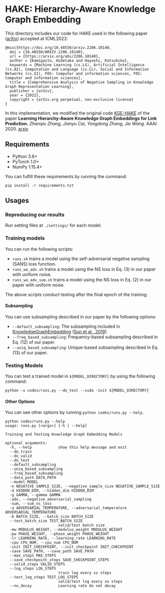 # HAKE: Hierarchy-Aware Knowledge Graph Embedding

This directory includes our code for HAKE used in the following paper \([arXiv](https://arxiv.org/abs/2206.10140)\) accepted at ICML2022:
```
@misc{https://doi.org/10.48550/arxiv.2206.10140,
  doi = {10.48550/ARXIV.2206.10140},
  url = {https://arxiv.org/abs/2206.10140},
  author = {Kamigaito, Hidetaka and Hayashi, Katsuhiko},
  keywords = {Machine Learning (cs.LG), Artificial Intelligence (cs.AI), Computation and Language (cs.CL), Social and Information Networks (cs.SI), FOS: Computer and information sciences, FOS: Computer and information sciences},
  title = {Comprehensive Analysis of Negative Sampling in Knowledge Graph Representation Learning},
  publisher = {arXiv},
  year = {2022},
  copyright = {arXiv.org perpetual, non-exclusive license}
}
```
In this implementation, we modified the original code [KGE-HAKE](https://github.com/MIRALab-USTC/KGE-HAKE.git) of the paper **Learning Hierarchy-Aware Knowledge Graph Embeddings for Link Prediction.** *Zhanqiu Zhang, Jianyu Cai, Yongdong Zhang, Jie Wang.* AAAI 2020.  [arxiv](https://arxiv.org/abs/1911.09419)

## Requirements

- Python 3.6+
- PyTorch 1.0+
- NumPy 1.15.4+

You can fulfill these requirements by running the command:
```
pip install -r requirements.txt
```

## Usages

### Reproducing our results

Run setting files at `./settings/` for each model.

### Training models

You can run the following scripts:
- `runs.sh` trains a model using the self-adversarial negative sampling (SANS) loss function.
- `runs_wo_adv.sh` trains a model using the NS loss in Eq. (3) in our paper with uniform noise.
- `runs_wo_adv_sum.sh` trains a model using the NS loss in Eq. (2) in our paper with uniform noise.

The above scripts conduct testing after the final epoch of the training.

#### Subsampling

You can use subsampling described in our paper by the following options:
- `--default_subsampling`: The subsampling included in [KnowledgeGraphEmbedding](https://github.com/DeepGraphLearning/KnowledgeGraphEmbedding.git) \([Sun et al., 2019](https://openreview.net/forum?id=HkgEQnRqYQ)\).
- `--freq_based_subsampling`: Frequency-based subsampling described in Eq. (12) of our paper.
- `--uniq_based_subsampling`: Unique-based subsampling described in Eq. (13) of our paper.

### Testing Models

You can test a trained model in `${MODEL_DIRECTORY}` by using the following command:
```
python -u codes/runs.py --do_test --cuda -init ${MODEL_DIRECTORY}
```

#### Other Options

You can see other options by running `python codes/runs.py --help`.

```
python codes/runs.py --help
usage: runs.py [<args>] [-h | --help]

Training and Testing Knowledge Graph Embedding Models

optional arguments:
  -h, --help            show this help message and exit
  --do_train
  --do_valid
  --do_test
  --default_subsampling
  --uniq_based_subsampling
  --freq_based_subsampling
  --data_path DATA_PATH
  --model MODEL
  -n NEGATIVE_SAMPLE_SIZE, --negative_sample_size NEGATIVE_SAMPLE_SIZE
  -d HIDDEN_DIM, --hidden_dim HIDDEN_DIM
  -g GAMMA, --gamma GAMMA
  -adv, --negative_adversarial_sampling
  -sum, --sum_ns_loss
  -a ADVERSARIAL_TEMPERATURE, --adversarial_temperature ADVERSARIAL_TEMPERATURE
  -b BATCH_SIZE, --batch_size BATCH_SIZE
  --test_batch_size TEST_BATCH_SIZE
                        valid/test batch size
  -mw MODULUS_WEIGHT, --modulus_weight MODULUS_WEIGHT
  -pw PHASE_WEIGHT, --phase_weight PHASE_WEIGHT
  -lr LEARNING_RATE, --learning_rate LEARNING_RATE
  -cpu CPU_NUM, --cpu_num CPU_NUM
  -init INIT_CHECKPOINT, --init_checkpoint INIT_CHECKPOINT
  -save SAVE_PATH, --save_path SAVE_PATH
  --max_steps MAX_STEPS
  --save_checkpoint_steps SAVE_CHECKPOINT_STEPS
  --valid_steps VALID_STEPS
  --log_steps LOG_STEPS
                        train log every xx steps
  --test_log_steps TEST_LOG_STEPS
                        valid/test log every xx steps
  --no_decay            Learning rate do not decay
```
